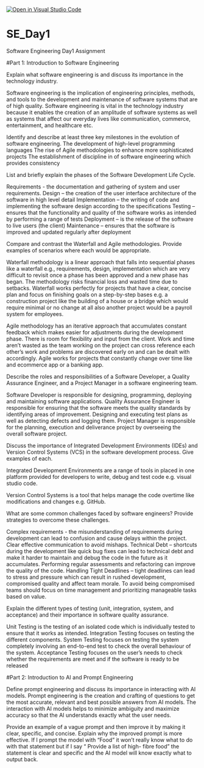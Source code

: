 [![Open in Visual Studio Code](https://classroom.github.com/assets/open-in-vscode-2e0aaae1b6195c2367325f4f02e2d04e9abb55f0b24a779b69b11b9e10269abc.svg)](https://classroom.github.com/online_ide?assignment_repo_id=18378617&assignment_repo_type=AssignmentRepo)
# SE_Day1
Software Engineering Day1 Assignment

#Part 1: Introduction to Software Engineering

Explain what software engineering is and discuss its importance in the technology industry.

Software engineering is the implication of engineering principles, methods, and tools to the development and maintenance of software systems that are of high quality. Software engineering is vital in the technology industry because it enables the creation of an amplitude of software systems as well as systems that affect our everyday lives like communication, commerce, entertainment, and healthcare etc.


Identify and describe at least three key milestones in the evolution of software engineering.
The development of high-level programming languages
The rise of Agile methodologies to enhance more sophisticated projects
The establishment of discipline in of software engineering which provides consistency 


List and briefly explain the phases of the Software Development Life Cycle.

Requirements - the documentation and gathering of system and user requirements.
 Design – the creation of the user interface architecture of the software in high level detail
Implementation – the writing of code and implementing the software design according to the specifications
  Testing – ensures that the functionality and quality of the software works as intended by performing a range of tests 
 Deployment – is the release of the software to live users (the client)
  Maintenance – ensures that the software is improved and updated regularly after deployment

Compare and contrast the Waterfall and Agile methodologies. Provide examples of scenarios where each would be appropriate.

 Waterfall methodology is a linear approach that falls into sequential phases like a waterfall e.g., requirements, design, implementation which are very difficult to revisit once a phase has been approved and a new phase has began. The methodology risks financial loss and wasted time due to setbacks. Waterfall works perfectly for projects that have a clear, concise plan and focus on finishing goals on a step-by-step bases e.g. a construction project like the building of a house or a bridge which would require minimal or no change at all also another project would be a payroll system for employees.
 
 Agile methodology has an iterative approach that accumulates constant feedback which makes easier for adjustments during the development phase. There is room for flexibility and input from the client. Work and time aren’t wasted as the team working on the project can cross reference each other’s work and problems are discovered early on and can be dealt with accordingly. Agile works for projects that constantly change over time like and ecommerce app or a banking app.

Describe the roles and responsibilities of a Software Developer, a Quality Assurance Engineer, and a Project Manager in a software engineering team.
 
Software Developer is responsible for designing, programming, deploying and maintaining software applications.
Quality Assurance Engineer is responsible for ensuring that the software meets the quality standards by identifying areas of improvement. Designing and executing test plans as well as detecting defects and logging them.
Project Manager is responsible for the planning, execution and deliverance project by overseeing the overall software project.

Discuss the importance of Integrated Development Environments (IDEs) and Version Control Systems (VCS) in the software development process. Give examples of each.

Integrated Development Environments are a range of tools in placed in one platform provided for developers to write, debug and test code e.g. visual studio code.
 
 Version Control Systems is a tool that helps manage the code overtime like modifications and changes e.g. GitHub.

What are some common challenges faced by software engineers? Provide strategies to overcome these challenges.

Complex requirements - the misunderstanding of requirements during development can lead to confusion and cause delays within the project. Clear effective communication to avoid mishaps.
Technical Debt – shortcuts during the development like quick bug fixes can lead to technical debt and make it harder to maintain and debug the code in the future as it accumulates. Performing regular assessments and refactoring can improve the quality of the code.
  Handling Tight Deadlines – tight deadlines can lead to stress and pressure which can result in rushed development, compromised quality and affect team morale. To avoid being compromised teams should focus on time management and prioritizing manageable tasks based on value.

Explain the different types of testing (unit, integration, system, and acceptance) and their importance in software quality assurance.

Unit Testing is the testing of an isolated code which is individually tested to ensure that it works as intended.
Integration Testing focuses on testing the different components.
System Testing focuses on testing the system completely involving an end-to-end test to check the overall behaviour of the system.
Acceptance Testing focuses on the user’s needs to check whether the requirements are meet and if the software is ready to be released 

#Part 2: Introduction to AI and Prompt Engineering


Define prompt engineering and discuss its importance in interacting with AI models.
Prompt engineering is the creation and crafting of questions to get the most accurate, relevant and best possible answers from AI models. The interaction with AI models helps to minimize ambiguity and maximize accuracy so that the AI understands exactly what the user needs.

Provide an example of a vague prompt and then improve it by making it clear, specific, and concise. Explain why the improved prompt is more effective.
If I prompt the model with “Food” it won’t really know what to do with that statement but if I say  “ Provide a list of high- fibre food” the statement is clear and specific and the AI model  will know exactly what to output back.
